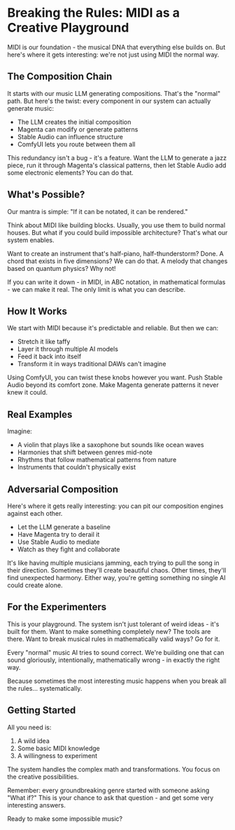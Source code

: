 # Breaking the Rules: MIDI as a Creative Playground

MIDI is our foundation - the musical DNA that everything else builds on. But here's where it gets interesting: we're not just using MIDI the normal way.

## The Composition Chain

It starts with our music LLM generating compositions. That's the "normal" path. But here's the twist: every component in our system can actually generate music:
- The LLM creates the initial composition
- Magenta can modify or generate patterns
- Stable Audio can influence structure
- ComfyUI lets you route between them all

This redundancy isn't a bug - it's a feature. Want the LLM to generate a jazz piece, run it through Magenta's classical patterns, then let Stable Audio add some electronic elements? You can do that.

## What's Possible?

Our mantra is simple: "If it can be notated, it can be rendered."

Think about MIDI like building blocks. Usually, you use them to build normal houses. But what if you could build impossible architecture? That's what our system enables.

Want to create an instrument that's half-piano, half-thunderstorm? Done. A chord that exists in five dimensions? We can do that. A melody that changes based on quantum physics? Why not!

If you can write it down - in MIDI, in ABC notation, in mathematical formulas - we can make it real. The only limit is what you can describe.

## How It Works

We start with MIDI because it's predictable and reliable. But then we can:
- Stretch it like taffy
- Layer it through multiple AI models
- Feed it back into itself
- Transform it in ways traditional DAWs can't imagine

Using ComfyUI, you can twist these knobs however you want. Push Stable Audio beyond its comfort zone. Make Magenta generate patterns it never knew it could.

## Real Examples

Imagine:
- A violin that plays like a saxophone but sounds like ocean waves
- Harmonies that shift between genres mid-note
- Rhythms that follow mathematical patterns from nature
- Instruments that couldn't physically exist

## Adversarial Composition

Here's where it gets really interesting: you can pit our composition engines against each other. 
- Let the LLM generate a baseline
- Have Magenta try to derail it
- Use Stable Audio to mediate
- Watch as they fight and collaborate

It's like having multiple musicians jamming, each trying to pull the song in their direction. Sometimes they'll create beautiful chaos. Other times, they'll find unexpected harmony. Either way, you're getting something no single AI could create alone.

## For the Experimenters

This is your playground. The system isn't just tolerant of weird ideas - it's built for them. Want to make something completely new? The tools are there. Want to break musical rules in mathematically valid ways? Go for it.

Every "normal" music AI tries to sound correct. We're building one that can sound gloriously, intentionally, mathematically wrong - in exactly the right way.

Because sometimes the most interesting music happens when you break all the rules... systematically.

## Getting Started

All you need is:
1. A wild idea
2. Some basic MIDI knowledge
3. A willingness to experiment

The system handles the complex math and transformations. You focus on the creative possibilities.

Remember: every groundbreaking genre started with someone asking "What if?" This is your chance to ask that question - and get some very interesting answers.

Ready to make some impossible music?
